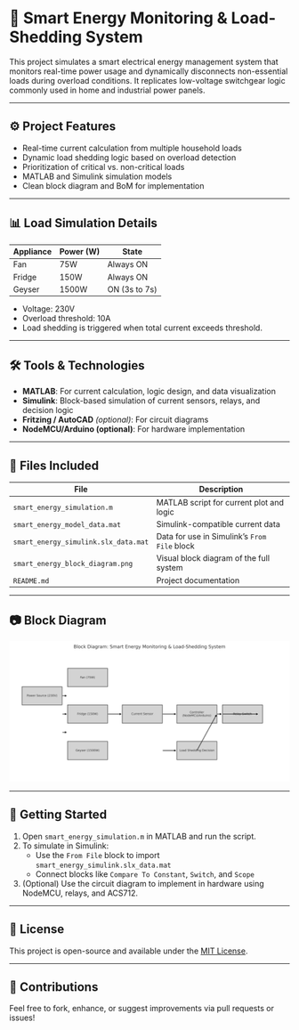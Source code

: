 # 🔌 Smart Energy Monitoring & Load-Shedding System

This project simulates a smart electrical energy management system that monitors real-time power usage and dynamically disconnects non-essential loads during overload conditions. It replicates low-voltage switchgear logic commonly used in home and industrial power panels.

---

## ⚙️ Project Features

- Real-time current calculation from multiple household loads
- Dynamic load shedding logic based on overload detection
- Prioritization of critical vs. non-critical loads
- MATLAB and Simulink simulation models
- Clean block diagram and BoM for implementation

---

## 📊 Load Simulation Details

| Appliance | Power (W) | State            |
|-----------|-----------|------------------|
| Fan       | 75W       | Always ON        |
| Fridge    | 150W      | Always ON        |
| Geyser    | 1500W     | ON (3s to 7s)     |

- Voltage: 230V  
- Overload threshold: 10A  
- Load shedding is triggered when total current exceeds threshold.

---

## 🛠️ Tools & Technologies

- **MATLAB**: For current calculation, logic design, and data visualization
- **Simulink**: Block-based simulation of current sensors, relays, and decision logic
- **Fritzing / AutoCAD** *(optional)*: For circuit diagrams
- **NodeMCU/Arduino (optional)**: For hardware implementation

---

## 📁 Files Included

| File | Description |
|------|-------------|
| `smart_energy_simulation.m` | MATLAB script for current plot and logic |
| `smart_energy_model_data.mat` | Simulink-compatible current data |
| `smart_energy_simulink.slx_data.mat` | Data for use in Simulink’s `From File` block |
| `smart_energy_block_diagram.png` | Visual block diagram of the full system |
| `README.md` | Project documentation |

---

## 📷 Block Diagram

![Block Diagram](smart_energy_block_diagram.png)

---

## 🚀 Getting Started

1. Open `smart_energy_simulation.m` in MATLAB and run the script.
2. To simulate in Simulink:
   - Use the `From File` block to import `smart_energy_simulink.slx_data.mat`
   - Connect blocks like `Compare To Constant`, `Switch`, and `Scope`
3. (Optional) Use the circuit diagram to implement in hardware using NodeMCU, relays, and ACS712.

---

## 📄 License

This project is open-source and available under the [MIT License](LICENSE).

---

## 🙌 Contributions

Feel free to fork, enhance, or suggest improvements via pull requests or issues!

